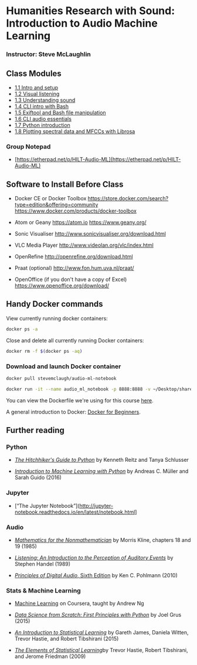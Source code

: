 # Humanities Research with Sound: Introduction to Audio Machine Learning

### Instructor: Steve McLaughlin

## Class Modules

- [1.1 Intro and setup](Day_1/1.1.md)
- [1.2 Visual listening](Day_1/1.2.md)
- [1.3 Understanding sound](Day_1/1.3.md)
- [1.4 CLI intro with Bash](Day_1/1.4.md)
- [1.5 Exiftool and Bash file manipulation](Day_1/1.5.md)
- [1.6 CLI audio essentials](Day_1/1.6.md)
- [1.7 Python introduction](Day_1/1.7.md)
- [1.8 Plotting spectral data and MFCCs with Librosa](Day_1/1.8.md)

### Group Notepad

- [https://etherpad.net/p/HILT-Audio-ML](https://etherpad.net/p/HILT-Audio-ML)


## Software to Install Before Class

- Docker CE or Docker Toolbox
    https://store.docker.com/search?type=edition&offering=community
    https://www.docker.com/products/docker-toolbox

- Atom or Geany
    https://atom.io
    https://www.geany.org/

- Sonic Visualiser
    http://www.sonicvisualiser.org/download.html

- VLC Media Player
    http://www.videolan.org/vlc/index.html

- OpenRefine
    http://openrefine.org/download.html

- Praat (optional)
    http://www.fon.hum.uva.nl/praat/

- OpenOffice (if you don't have a copy of Excel)
    https://www.openoffice.org/download/


## Handy Docker commands

View currently running docker containers:

```bash
docker ps -a
```

Close and delete all currently running Docker containers:

```bash
docker rm -f $(docker ps -aq)
```

### Download and launch Docker container

```bash
docker pull stevemclaugh/audio-ml-notebook

docker run -it --name audio_ml_notebook -p 8888:8888 -v ~/Desktop/sharedfolder:/home/sharedfolder stevemclaugh/audio-ml-notebook
```

You can view the Dockerfile we're using for this course [here](https://github.com/stevemclaugh/audio-ml-notebook/blob/master/Dockerfile).

A general introduction to Docker: [Docker for Beginners](https://prakhar.me/docker-curriculum/).

## Further reading

### Python

- [*The Hitchhiker's Guide to Python*](http://shop.oreilly.com/product/0636920042921.do) by Kenneth Reitz and Tanya Schlusser

- [*Introduction to Machine Learning with Python*](http://shop.oreilly.com/product/0636920030515.do) by Andreas C. Müller and Sarah Guido (2016)


### Jupyter

- [“The Jupyter Notebook”](http://jupyter-notebook.readthedocs.io/en/latest/notebook.html]


### Audio

- [*Mathematics for the Nonmathematician*](https://www.amazon.com/Mathematics-Nonmathematician-Morris-Kline/dp/0486248232) by Morris Kline, chapters 18 and 19 (1985)

- [*Listening: An Introduction to the Perception of Auditory Events*](https://mitpress.mit.edu/books/listening) by Stephen Handel (1989)

- [*Principles of Digital Audio*, Sixth Edition](https://www.amazon.com/Principles-Digital-Audio-Sixth-Video/dp/0071663460) by Ken C. Pohlmann (2010)


### Stats & Machine Learning

- [Machine Learning](https://www.coursera.org/learn/machine-learning) on Coursera, taught by Andrew Ng

- [*Data Science from Scratch: First Principles with Python*](http://shop.oreilly.com/product/0636920033400.do) by Joel Grus (2015)

- [*An Introduction to Statistical Learning*](http://www-bcf.usc.edu/~gareth/ISL/) by Gareth James, Daniela Witten, Trevor Hastie, and Robert Tibshirani (2015)

- [*The Elements of Statistical Learning*](https://statweb.stanford.edu/~tibs/ElemStatLearn/)by Trevor Hastie, Robert Tibshirani, and Jerome Friedman (2009)

